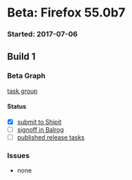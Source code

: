 # Beta: Firefox 55.0b7

### Started: 2017-07-06

## Build 1

### Beta Graph
[task group](https://tools.taskcluster.net/push-inspector/#/7TzQWhSXQiyb4vRWZFLHVA)


#### Status
- [x] [submit to Shipit](https://wiki.mozilla.org/Release:Release_Automation_on_Mercurial:Starting_a_Release#Submit_to_Ship_It)
- [ ] [signoff in Balrog](../how-tos/relpro.md#3-signoffs)
- [ ] [published release tasks](../how-tos/relpro.md#4-publish-release)

### Issues
- none



